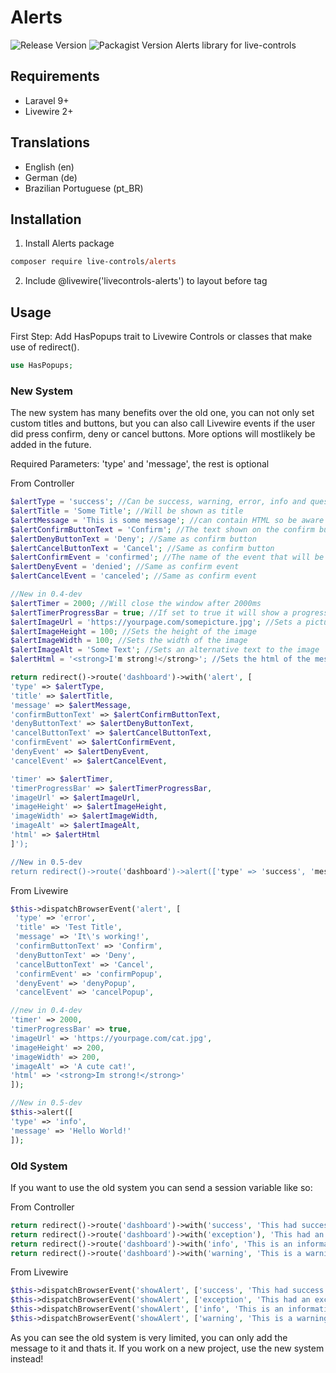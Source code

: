 # Alerts
 ![Release Version](https://img.shields.io/github/v/release/live-controls/alerts)
 ![Packagist Version](https://img.shields.io/packagist/v/live-controls/alerts?color=%23007500)
 Alerts library for live-controls

## Requirements
- Laravel 9+
- Livewire 2+


## Translations
- English (en)
- German (de)
- Brazilian Portuguese (pt_BR)


## Installation

1. Install Alerts package
```ps
composer require live-controls/alerts
```
2. Include @livewire('livecontrols-alerts') to layout before </body> tag


## Usage
First Step:
Add HasPopups trait to Livewire Controls or classes that make use of redirect().
```php
use HasPopups;
```

### New System
The new system has many benefits over the old one, you can not only set custom titles and buttons, but you can also call Livewire events if the user did press confirm, deny or cancel buttons. More options will mostlikely be added in the future.

Required Parameters: 'type' and 'message', the rest is optional

From Controller
```php
$alertType = 'success'; //Can be success, warning, error, info and question
$alertTitle = 'Some Title'; //Will be shown as title
$alertMessage = 'This is some message'; //can contain HTML so be aware of that!
$alertConfirmButtonText = 'Confirm'; //The text shown on the confirm button, if you dont want to show the button set it to null or don't set it in the call
$alertDenyButtonText = 'Deny'; //Same as confirm button
$alertCancelButtonText = 'Cancel'; //Same as confirm button
$alertConfirmEvent = 'confirmed'; //The name of the event that will be called when the user clicks on the confirm button set to null or don't set it in the call to ignore it
$alertDenyEvent = 'denied'; //Same as confirm event
$alertCancelEvent = 'canceled'; //Same as confirm event

//New in 0.4-dev
$alertTimer = 2000; //Will close the window after 2000ms
$alertTimerProgressBar = true; //If set to true it will show a progressbar on the bottom
$alertImageUrl = 'https://yourpage.com/somepicture.jpg'; //Sets a picture for the alert
$alertImageHeight = 100; //Sets the height of the image
$alertImageWidth = 100; //Sets the width of the image
$alertImageAlt = 'Some Text'; //Sets an alternative text to the image
$alertHtml = '<strong>I'm strong!</strong>'; //Sets the html of the message, ignores message if set! Take care with that and don't allow userinput on this one!

return redirect()->route('dashboard')->with('alert', [
'type' => $alertType,
'title' => $alertTitle,
'message' => $alertMessage,
'confirmButtonText' => $alertConfirmButtonText,
'denyButtonText' => $alertDenyButtonText,
'cancelButtonText' => $alertCancelButtonText,
'confirmEvent' => $alertConfirmEvent,
'denyEvent' => $alertDenyEvent,
'cancelEvent' => $alertCancelEvent,

'timer' => $alertTimer,
'timerProgressBar' => $alertTimerProgressBar,
'imageUrl' => $alertImageUrl,
'imageHeight' => $alertImageHeight,
'imageWidth' => $alertImageWidth,
'imageAlt' => $alertImageAlt,
'html' => $alertHtml
]');

//New in 0.5-dev
return redirect()->route('dashboard')->alert(['type' => 'success', 'message' => 'Hello World!']);
```

From Livewire
```php
$this->dispatchBrowserEvent('alert', [
 'type' => 'error',
 'title' => 'Test Title',
 'message' => 'It\'s working!',
 'confirmButtonText' => 'Confirm',
 'denyButtonText' => 'Deny',
 'cancelButtonText' => 'Cancel',
 'confirmEvent' => 'confirmPopup',
 'denyEvent' => 'denyPopup',
 'cancelEvent' => 'cancelPopup',

//new in 0.4-dev
'timer' => 2000,
'timerProgressBar' => true,
'imageUrl' => 'https://yourpage.com/cat.jpg',
'imageHeight' => 200,
'imageWidth' => 200,
'imageAlt' => 'A cute cat!',
'html' => '<strong>Im strong!</strong>'
]);

//New in 0.5-dev
$this->alert([
'type' => 'info',
'message' => 'Hello World!'
]);
```

### Old System
If you want to use the old system you can send a session variable like so:

From Controller
```php
return redirect()->route('dashboard')->with('success', 'This had success!'); //Will show a success popup
return redirect()->route('dashboard')->with('exception'), 'This had an exception!'); //Will show an error popup
return redirect()->route('dashboard')->with('info', 'This is an information'); //Will show an info popup
return redirect()->route('dashboard')->with('warning', 'This is a warning'); //Will show a warning popup
```

From Livewire
```php
$this->dispatchBrowserEvent('showAlert', ['success', 'This had success!']); //Will show a success popup
$this->dispatchBrowserEvent('showAlert', ['exception', 'This had an exception']); //Will show an error popup
$this->dispatchBrowserEvent('showAlert', ['info', 'This is an information']); //Will show an info popup
$this->dispatchBrowserEvent('showAlert', ['warning', 'This is a warning']); //Will show a warning popup
```
As you can see the old system is very limited, you can only add the message to it and thats it. If you work on a new project, use the new system instead!
